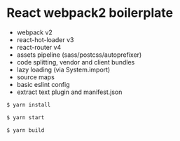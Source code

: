 


# React webpack2 boilerplate
  - webpack v2
  - react-hot-loader v3
  - react-router v4
  - assets pipeline (sass/postcss/autoprefixer)
  - code splitting, vendor and client bundles
  - lazy loading (via System.import)
  - source maps
  - basic eslint config
  - extract text plugin and manifest.json

```sh
$ yarn install

$ yarn start

$ yarn build
```
